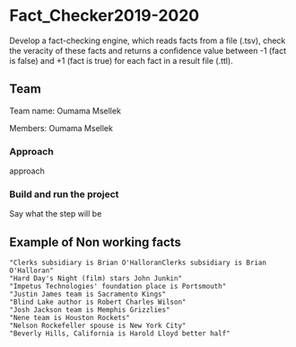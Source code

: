 # Fact_Checker2019-2020

Develop a fact-checking engine, which reads facts from a file (.tsv), check the veracity of these facts and returns a conﬁdence value between -1 (fact is false) and +1 (fact is true) for each fact in a result file (.ttl).

## Team
Team name: Oumama Msellek

Members: Oumama Msellek

### Approach

approach
### Build and run the project

Say what the step will be

## Example of Non working facts

```
"Clerks subsidiary is Brian O'HalloranClerks subsidiary is Brian O'Halloran"
"Hard Day's Night (film) stars John Junkin"
"Impetus Technologies' foundation place is Portsmouth"
"Justin James team is Sacramento Kings"
"Blind Lake author is Robert Charles Wilson"
"Josh Jackson team is Memphis Grizzlies"
"Nene team is Houston Rockets"
"Nelson Rockefeller spouse is New York City"
"Beverly Hills, California is Harold Lloyd better half"
```

